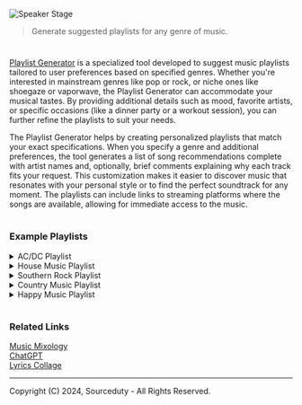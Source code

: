 ![Speaker Stage](https://github.com/sourceduty/Playlist_Generator/assets/123030236/bd9009f0-80f1-4c1c-8583-7b8673e8659c)

> Generate suggested playlists for any genre of music.

#

[Playlist Generator](https://chat.openai.com/g/g-LWZsOgU8X-playlist-generator) is a specialized tool developed to suggest music playlists tailored to user preferences based on specified genres. Whether you're interested in mainstream genres like pop or rock, or niche ones like shoegaze or vaporwave, the Playlist Generator can accommodate your musical tastes. By providing additional details such as mood, favorite artists, or specific occasions (like a dinner party or a workout session), you can further refine the playlists to suit your needs.

The Playlist Generator helps by creating personalized playlists that match your exact specifications. When you specify a genre and additional preferences, the tool generates a list of song recommendations complete with artist names and, optionally, brief comments explaining why each track fits your request. This customization makes it easier to discover music that resonates with your personal style or to find the perfect soundtrack for any moment. The playlists can include links to streaming platforms where the songs are available, allowing for immediate access to the music.

#
### Example Playlists

<details><summary>AC/DC Playlist</summary>
<br>

1. Thunderstruck - AC/DC
   - One of their most electrifying songs, ideal for getting pumped up.

2. Back in Black - AC/DC
   - A hard rock anthem known for its catchy riff and resilient spirit.

3. Highway to Hell - AC/DC
   - The quintessential road trip song, full of rebellious energy.

4. You Shook Me All Night Long - AC/DC
   - A crowd favorite that combines rock with a touch of sensuality.

5. Hells Bells - AC/DC
   - Starts with the ominous tolling of bells, setting a darker, compelling tone.

6. T.N.T. - AC/DC
   - Captures the band's raw, explosive energy perfectly.

7. Shoot to Thrill - AC/DC
   - A high-octane track that’s perfect for revving up your excitement.

8. Dirty Deeds Done Dirt Cheap - AC/DC
   - Known for its catchy, sing-along chorus and gritty storytelling.

9. For Those About to Rock (We Salute You) - AC/DC
   - An anthem that pays homage to rock enthusiasts everywhere.

10. Let There Be Rock - AC/DC
    - Embodies the spirit of rock music’s power and persistence.

<br>    
</details>

<details><summary>House Music Playlist</summary>
<br>

1. "Music Sounds Better with You" by Stardust - A timeless house anthem that never fails to get people moving.
2. "Can't Get Enough" by Soulsearcher - This track's infectious groove exemplifies the soulful side of house music.
3. "Look Right Through (MK Vocal Edit)" by Storm Queen - A modern classic with deep, punchy beats and mesmerizing vocals.
4. "Your Love" by Mark Knight - A track that blends classic house elements with contemporary energy.
5. "Make Luv" by Room 5 feat. Oliver Cheatham - Brings a funky, upbeat vibe that's quintessential for any house music playlist.
6. "Cola" by CamelPhat & Elderbrook - Known for its smooth flow and deep, pulsing basslines.
7. "Latch" by Disclosure feat. Sam Smith - Blends pop sensibilities with house beats, creating a crossover hit.
8. "Finally" by Kings of Tomorrow - A soulful and uplifting track that's a staple in any house collection.
9. "Strobe" by deadmau5 - Though more on the progressive house side, it's a beautiful, building track that captures a wide range of emotions.
10. "Free (Mood II Swing Extended Vocal Mix)" by Ultra Naté - This classic is all about empowerment and euphoria, ideal for lifting spirits on the dance floor.

<br>    
</details>

<details><summary>Southern Rock Playlist</summary>
<br>

1. "Sweet Home Alabama" - Lynyrd Skynyrd
   - A timeless anthem that embodies the Southern rock spirit.

2. "Ramblin' Man" - The Allman Brothers Band
   - Another iconic track that complements the musical style of Lynyrd Skynyrd.

3. "La Grange" - ZZ Top
   - A gritty, blues-infused track that fits well with the Southern rock theme.

4. "Flirtin' with Disaster" - Molly Hatchet
   - A high-energy song that's perfect for fans of Lynyrd Skynyrd’s guitar-driven sound.

5. "Hold On Loosely" - .38 Special
   - Captures the classic rock feel with a catchy hook.

6. "Mississippi Queen" - Mountain
   - A hard rock staple that shares the raw energy of Lynyrd Skynyrd's music.

7. "Simple Man" - Lynyrd Skynyrd
   - A profound and moving track, showcasing the band’s range and emotional depth.

8. "Heard It in a Love Song" - The Marshall Tucker Band
   - Adds a touch of country flair, aligning well with the Southern rock genre.

9. "Green Grass and High Tides" - The Outlaws
   - Known for its impressive guitar work, fitting for any Lynyrd Skynyrd fan.

10. "Gimme Three Steps" - Lynyrd Skynyrd
    - A storytelling masterpiece with engaging lyrics and vibrant guitars.

<br>    
</details>

<details><summary>Country Music Playlist</summary>
<br>

1. "Tennessee Whiskey" - Chris Stapleton
   - A smooth, soulful track that's perfect for unwinding.

2. "The House That Built Me" - Miranda Lambert
   - An emotional song that tugs at the heartstrings, great for reflective moments.

3. "Before He Cheats" - Carrie Underwood
   - An empowering anthem for anyone who's felt betrayed.

4. "God’s Country" - Blake Shelton
   - A powerful song that evokes the grandeur of rural life.

5. "Starting Over" - Chris Stapleton
   - Ideal for those moments of new beginnings and fresh starts.

6. "Fancy Like" - Walker Hayes
   - Upbeat and fun, perfect for a light-hearted evening or a drive.

7. "Wagon Wheel" - Darius Rucker
   - A feel-good song that's a singalong favorite.

8. "Need You Now" - Lady Antebellum
   - A song about longing and connection, great for late nights.

9. "Tequila" - Dan + Shay
   - Smooth and melodic, it's a nice pick-me-up.

10. "Jolene" - Dolly Parton
    - A timeless classic with its compelling narrative and memorable melody.

<br>    
</details>

<details><summary>Happy Music Playlist</summary>
<br>

1. "Happy" - Pharrell Williams
   - A quintessential feel-good track that's all about the joy of being alive.
   
2. "Uptown Funk" - Mark Ronson ft. Bruno Mars
   - This energetic and catchy tune is sure to get your toes tapping.

3. "Can't Stop the Feeling!" - Justin Timberlake
   - Perfect for dancing, this song radiates positive vibes and excitement.

4. "Walking on Sunshine" - Katrina and The Waves
   - An '80s hit that never fails to brighten up any day with its infectious energy.

5. "Best Day Of My Life" - American Authors
   - This indie rock song is both uplifting and motivational, ideal for starting the day right.

6. "Shake It Off" - Taylor Swift
   - Taylor's anthem to shaking off negativity and having fun no matter what.

7. "Valerie" - Mark Ronson ft. Amy Winehouse
   - A lively and vibrant track that combines soul with a feel-good rhythm.

8. "Good as Hell" - Lizzo
   - All about self-empowerment and feeling great, this track is a booster of self-confidence and joy.

9. "Don't Worry Be Happy" - Bobby McFerrin
   - A laid-back vibe combined with a catchy melody that's all about letting go of worries.

10. "I Gotta Feeling" - The Black Eyed Peas
    - An anthem for feeling good and anticipating a great night ahead.

<br>    
</details>

#
### Related Links

[Music Mixology](https://chat.openai.com/g/g-Dx8EfEK8O-music-mixology)
<br>
[ChatGPT](https://github.com/sourceduty/ChatGPT)
<br>
[Lyrics Collage](https://github.com/sourceduty/Lyrics_Collage)

***
Copyright (C) 2024, Sourceduty - All Rights Reserved.
